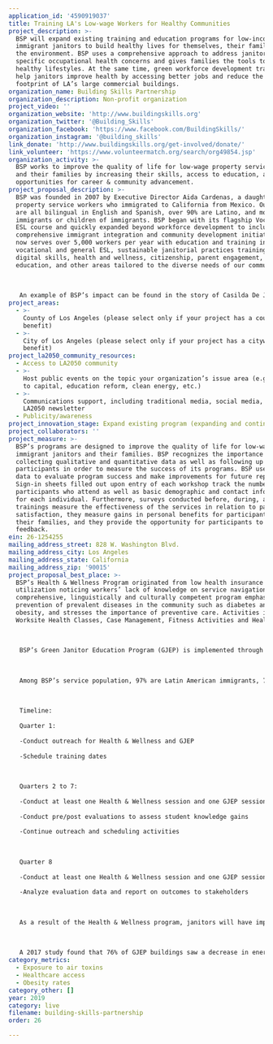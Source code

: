 ```yaml
---
application_id: '4590919037'
title: Training LA's Low-wage Workers for Healthy Communities
project_description: >-
  BSP will expand existing training and education programs for low-income,
  immigrant janitors to build healthy lives for themselves, their families, and
  the environment. BSP uses a comprehensive approach to address janitors’
  specific occupational health concerns and gives families the tools to create
  healthy lifestyles. At the same time, green workforce development trainings
  help janitors improve health by accessing better jobs and reduce the carbon
  footprint of LA’s large commercial buildings.
organization_name: Building Skills Partnership
organization_description: Non-profit organization
project_video: ''
organization_website: 'http://www.buildingskills.org'
organization_twitter: '@Building_Skills'
organization_facebook: 'https://www.facebook.com/BuildingSkills/'
organization_instagram: '@building_skills'
link_donate: 'http://www.buildingskills.org/get-involved/donate/'
link_volunteer: 'https://www.volunteermatch.org/search/org49854.jsp'
organization_activity: >-
  BSP works to improve the quality of life for low-wage property service workers
  and their families by increasing their skills, access to education, and
  opportunities for career & community advancement.
project_proposal_description: >-
  BSP was founded in 2007 by Executive Director Aida Cardenas, a daughter of
  property service workers who immigrated to California from Mexico. Our staff
  are all bilingual in English and Spanish, over 90% are Latino, and most are
  immigrants or children of immigrants. BSP began with its flagship Vocational
  ESL course and quickly expanded beyond workforce development to include
  comprehensive immigrant integration and community development initiatives. BSP
  now serves over 5,000 workers per year with education and training in
  vocational and general ESL, sustainable janitorial practices trainings,
  digital skills, health and wellness, citizenship, parent engagement, financial
  education, and other areas tailored to the diverse needs of our community. 
   
   
   
   An example of BSP’s impact can be found in the story of Casilda De Jesus, who graduated from the GJEP program. De Jesus recalled coworkers sneaking Ajax to the worksite until they were discovered by supervisors. “Having a better understanding of green concepts helps janitors buy into green practices”, De Jesus said through an interpreter. The use of cleaning products that have a recognized environmental seal helps buildings receive points toward their LEED certification. De Jesus claims the switch to green cleaning detergents has alleviated her asthma symptoms. Furthermore, De Jesus and other janitors have brought what they learned home about composting, energy and water conservation. De Jesus now unplugs her TV, radio and other appliances when she’s not using them, recognizing that as, “energy vampires,” they are still draining power. She urges her neighbors to report water leaks to their apartment manager.
project_areas:
  - >-
    County of Los Angeles (please select only if your project has a countywide
    benefit)
  - >-
    City of Los Angeles (please select only if your project has a citywide
    benefit)
project_la2050_community_resources:
  - Access to LA2050 community
  - >-
    Host public events on the topic your organization’s issue area (e.g. access
    to capital, education reform, clean energy, etc.) 
  - >-
    Communications support, including traditional media, social media, and
    LA2050 newsletter
  - Publicity/awareness
project_innovation_stage: Expand existing program (expanding and continuing ongoing successful projects)
project_collaborators: ''
project_measure: >-
  BSP’s programs are designed to improve the quality of life for low-wage,
  immigrant janitors and their families. BSP recognizes the importance of
  collecting qualitative and quantitative data as well as following up with
  participants in order to measure the success of its programs. BSP uses this
  data to evaluate program success and make improvements for future replication.
  Sign-in sheets filled out upon entry of each workshop track the number of
  participants who attend as well as basic demographic and contact information
  for each individual. Furthermore, surveys conducted before, during, and after
  trainings measure the effectiveness of the services in relation to participant
  satisfaction, they measure gains in personal benefits for participants and
  their families, and they provide the opportunity for participants to give
  feedback.
ein: 26-1254255
mailing_address_street: 828 W. Washington Blvd.
mailing_address_city: Los Angeles
mailing_address_state: California
mailing_address_zip: '90015'
project_proposal_best_place: >-
  BSP’s Health & Wellness Program originated from low health insurance
  utilization noticing workers’ lack of knowledge on service navigation. The
  comprehensive, linguistically and culturally competent program emphasizes
  prevention of prevalent diseases in the community such as diabetes and
  obesity, and stresses the importance of preventive care. Activities include:
  Worksite Health Classes, Case Management, Fitness Activities and Health Fairs.
   
    
   
   BSP’s Green Janitor Education Program (GJEP) is implemented through collaboration with the U.S. Green Building Council and BOMA-LA, and addresses operations and maintenance practices that enable commercial office buildings meet green performance standards while defining skills, training, and upward career ladder opportunities for workers. The program covers energy efficiency, recycling, waste management, and water conservation.
   
    
   
   Among BSP’s service population, 97% are Latin American immigrants, 70% lack basic English proficiency, less than 35% graduated high school, and with an average annual salary of $32,000, workers struggle to keep their families out of poverty. Additionally, 50% are over the age of 50, over 70% are women, and 63% of females are heads of household. Janitors have respiratory and dermatologic issues from exposure to cleaning agents, wet work, and rubber latex. They also suffer from musculoskeletal disorders resulting from awkward postures and prolonged standing, as well as mental health issues resulting from low potential for promotion, work isolation, and irregular/insufficient sleep schedules.
   
    
   
   Timeline: 
   
   Quarter 1: 
   
   -Conduct outreach for Health & Wellness and GJEP
   
   -Schedule training dates
   
   
   
   Quarters 2 to 7:
   
   -Conduct at least one Health & Wellness session and one GJEP session per quarter
   
   -Conduct pre/post evaluations to assess student knowledge gains
   
   -Continue outreach and scheduling activities
   
   
   
   Quarter 8
   
   -Conduct at least one Health & Wellness session and one GJEP session and final evaluations
   
   -Analyze evaluation data and report on outcomes to stakeholders
   
    
   
   As a result of the Health & Wellness program, janitors will have improved English language medical vocabulary, including healthcare terminology and nutrition labels. The will also have an improved ability to converse with medical practitioners. Janitors will learn how to stay healthy at work through eating healthy snacks and moderating caffeine and soft drink consumption; they will also have improved sleep schedules and reduced stress. Moreover, janitors will have improved access to online healthcare resources.
   
    
   
   A 2017 study found that 76% of GJEP buildings saw a decrease in energy and water usage, with GJEP buildings using 5.6% less energy on average. Furthermore, while standard cleaning products contain dangerous chemicals, green cleaning products keep janitors safer from respiratory and dermatological disease. Green cleaning products improve indoor air quality for janitors as well as building tenants.
category_metrics:
  - Exposure to air toxins
  - Healthcare access
  - Obesity rates
category_other: []
year: 2019
category: live
filename: building-skills-partnership
order: 26

---
```

